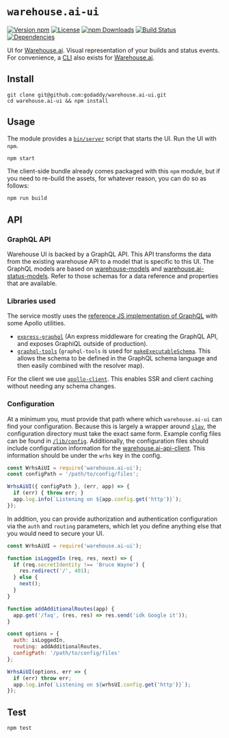 # `warehouse.ai-ui`

[![Version npm](https://img.shields.io/npm/v/warehouse.ai-ui.svg?style=flat-square)](https://www.npmjs.com/package/warehouse.ai-ui)
[![License](https://img.shields.io/npm/l/warehouse.ai-ui.svg?style=flat-square)](https://github.com/godaddy/warehouse.ai-ui/blob/master/LICENSE)
[![npm Downloads](https://img.shields.io/npm/dm/warehouse.ai-ui.svg?style=flat-square)](https://npmcharts.com/compare/warehouse.ai-ui?minimal=true)
[![Build Status](https://travis-ci.org/godaddy/warehouse.ai-ui.svg?branch=master)](https://travis-ci.org/godaddy/warehouse.ai-ui)
[![Dependencies](https://img.shields.io/david/godaddy/warehouse.ai-ui.svg?style=flat-square)](https://github.com/godaddy/warehouse.ai-ui/blob/master/package.json)

UI for [Warehouse.ai]. Visual representation of your builds and status events.
For convenience, a [CLI][wrhs] also exists for [Warehouse.ai].

## Install

```
git clone git@github.com:godaddy/warehouse.ai-ui.git
cd warehouse.ai-ui && npm install
```

## Usage

The module provides a [`bin/server`](./bin/server) script that starts the UI.
Run the UI with `npm`.

```bash
npm start
```

The client-side bundle already comes packaged with this `npm` module, but if
you need to re-build the assets, for whatever reason, you can do so as
follows:

```sh
npm run build
```

## API

### GraphQL API

Warehouse UI is backed by a GraphQL API. This API transforms the data from the
existing warehouse API to a model that is specific to this UI. The GraphQL
models are based on [warehouse-models] and [warehouse.ai-status-models].
Refer to those schemas for a data reference and properties that are available.

### Libraries used

The service mostly uses the [reference JS implementation of GraphQL] with some
Apollo utilities.

* [`express-graphql`] (An express middleware for creating the GraphQL API, and
exposes GraphiQL outside of production).
* [`graphql-tools`] (`graphql-tools` is used for [`makeExecutableSchema`]. This
allows the schema to be defined in the GraphQL schema language and then easily
combined with the resolver map).

For the client we use [`apollo-client`]. This enables SSR and client caching
without needing any schema changes.

### Configuration

At a minimum you, must provide that path where which `warehouse.ai-ui` can find
your configuration. Because this is largely a wrapper around [`slay`], the
configuration directory must take the exact same form. Example config
files can be found in [`/lib/config`](/lib/config).
Additionally, the configuration files should include configuration information
for the [warehouse.ai-api-client]. This information should be under the `wrhs`
key in the config.

```js
const WrhsAiUI = require('warehouse.ai-ui');
const configPath = '/path/to/config/files';

WrhsAiUI({ configPath }, (err, app) => {
  if (err) { throw err; }
  app.log.info(`Listening on ${app.config.get('http')}`);
});
```

In addition, you can provide authorization and authentication configuration via
the `auth` and `routing` parameters, which let you define anything else that
you would need to secure your UI.

```js
const WrhsAiUI = require('warehouse.ai-ui');

function isLoggedIn (req, res, next) => {
  if (req.secretIdentity !== 'Bruce Wayne') {
    res.redirect('/', 401);
  } else {
    next();
  }
}

function addAdditionalRoutes(app) {
  app.get('/faq', (res, res) => res.send('idk Google it'));
}

const options = {
  auth: isLoggedIn,
  routing: addAdditionalRoutes,
  configPath: '/path/to/config/files'
};

WrhsAiUI(options, err => {
  if (err) throw err;
  app.log.info(`Listening on ${wrhsUI.config.get('http')}`);
});
```

## Test

```bash
npm test
```

[Warehouse.ai]: https://github.com/godaddy/warehouse.ai
[warehouse.ai-api-client]: https://github.com/warehouseai/warehouse.ai-api-client
[reference JS implementation of GraphQL]: https://github.com/graphql/graphql-js
[`slay`]: https://github.com/godaddy/slay
[`apollo-client`]: https://www.apollographql.com/docs/react/
[`express-graphql`]: https://github.com/graphql/express-graphql
[`graphql-tools`]: https://www.apollographql.com/docs/graphql-tools/
[`makeExecutableSchema`]: https://www.apollographql.com/docs/graphql-tools/generate-schema.html#makeExecutableSchema
[warehouse-models]: https://github.com/warehouseai/warehouse-models#schemas
[warehouse.ai-status-models]: https://github.com/warehouseai/warehouse.ai-status-models#schemas
[wrhs]: https://github.com/warehouseai/wrhs/
